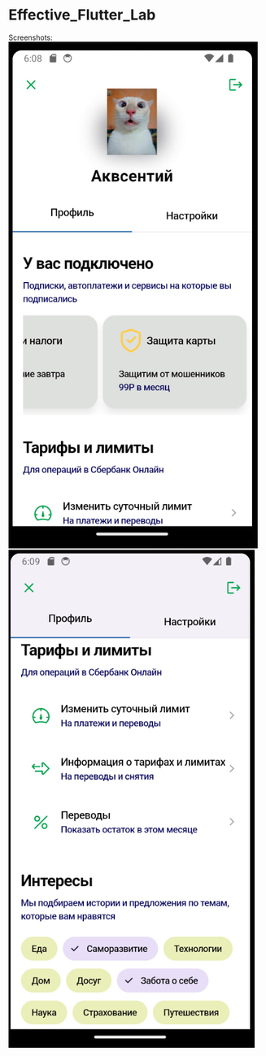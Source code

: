 # Effective_Flutter_Lab
Screenshots:
![image](https://github.com/Payson228/Flutter_Lab3/blob/main/assets/images/screen1.jpg)
![image](https://github.com/Payson228/Flutter_Lab3/blob/main/assets/images/screen2.jpg)
